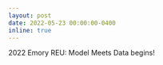 ```yaml
---
layout: post
date: 2022-05-23 00:00:00-0400
inline: true
---
```


2022 Emory REU: Model Meets Data begins!